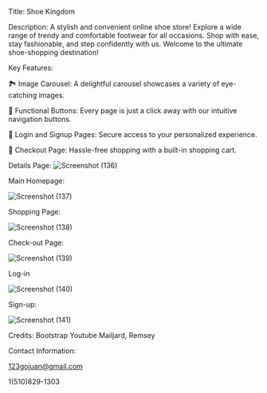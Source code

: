 Title: Shoe Kingdom

Description: A stylish and convenient online shoe store! Explore a wide range of trendy and comfortable footwear for all occasions. Shop with ease, stay fashionable, and step confidently with us. Welcome to the ultimate shoe-shopping destination!

Key Features:

🏞️ Image Carousel: A delightful carousel showcases a variety of eye-catching images.

🚀 Functional Buttons: Every page is just a click away with our intuitive navigation buttons.

📇 Login and Signup Pages: Secure access to your personalized experience.

🛒 Checkout Page: Hassle-free shopping with a built-in shopping cart.

Details Page:
![Screenshot (136)](https://github.com/JuanLuisMorenoRico/CapStoneProject1/assets/146771962/7a38b7df-df95-4345-85bb-e87b0677f322)

Main Homepage:

![Screenshot (137)](https://github.com/JuanLuisMorenoRico/CapStoneProject1/assets/146771962/612b8809-c238-46ca-9ab1-771fa476600a)

Shopping Page:

![Screenshot (138)](https://github.com/JuanLuisMorenoRico/CapStoneProject1/assets/146771962/f706f757-352a-41b0-8958-738ba8e99a20)

Check-out Page:

![Screenshot (139)](https://github.com/JuanLuisMorenoRico/CapStoneProject1/assets/146771962/1be007e6-ceb1-40d9-8a05-dd83ebfd8512)

Log-in

![Screenshot (140)](https://github.com/JuanLuisMorenoRico/CapStoneProject1/assets/146771962/1553a343-9a78-4a72-bd33-0f803ecaa089)


Sign-up:

![Screenshot (141)](https://github.com/JuanLuisMorenoRico/CapStoneProject1/assets/146771962/7dd15692-8483-41e5-8546-91771984cf6d)

Credits:
Bootstrap
Youtube
Mailjard, Remsey

Contact Information:

123gojuan@gmail.com

1(510)829-1303

